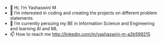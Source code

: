 - 👋 Hi, I’m Yashaswini M
- 👀 I’m interested in coding and creating the projects on different problem statements
- 🌱 I’m currently persuing my BE in Information Science and Engineering and learning AI and ML  
- 📫 How to reach me http://linkedin.com/in/yashaswini-m-a2b599215
